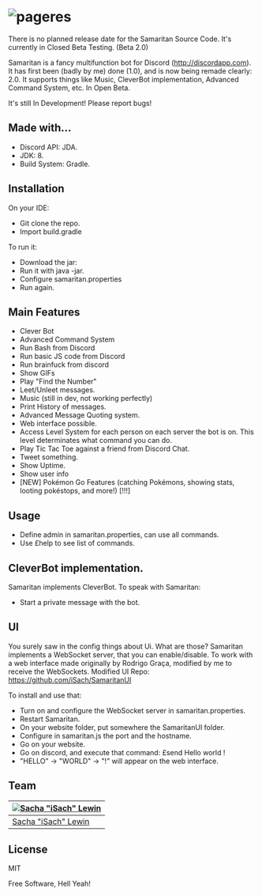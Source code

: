 # ![pageres](http://puu.sh/p8vKT/cc7c549307.png)

There is no planned release date for the Samaritan Source Code.
It's currently in Closed Beta Testing. (Beta 2.0)

Samaritan is a fancy multifunction bot for Discord (http://discordapp.com). It has first been (badly by me) done (1.0), and is now being remade clearly: 2.0. It supports things like Music, CleverBot implementation, Advanced Command System, etc. In Open Beta.

It's still In Development! Please report bugs!

## Made with...

- Discord API: JDA.
- JDK: 8.
- Build System: Gradle.

## Installation

On your IDE:
- Git clone the repo.
- Import build.gradle

To run it:
- Download the jar: 
- Run it with java -jar.
- Configure samaritan.properties
- Run again.

## Main Features
- Clever Bot
- Advanced Command System
- Run Bash from Discord
- Run basic JS code from Discord
- Run brainfuck from discord
- Show GIFs
- Play "Find the Number"
- Leet/Unleet messages.
- Music (still in dev, not working perfectly)
- Print History of messages.
- Advanced Message Quoting system.
- Web interface possible.
- Access Level System for each person on each server the bot is on. This level determinates what command you can do.
- Play Tic Tac Toe against a friend from Discord Chat.
- Tweet something.
- Show Uptime.
- Show user info
- [NEW] Pokémon Go Features (catching Pokémons, showing stats, looting pokéstops, and more!) [!!!]

## Usage

- Define admin in samaritan.properties, can use all commands.
- Use £help to see list of commands.

## CleverBot implementation.

Samaritan implements CleverBot.
To speak with Samaritan:
- Start a private message with the bot.

## UI

You surely saw in the config things about Ui.
What are those?
Samaritan implements a WebSocket server, that you can enable/disable.
To work with a web interface made originally by Rodrigo Graça, modified by me to receive the WebSockets.
Modified UI Repo: https://github.com/iSach/SamaritanUI

To install and use that:
- Turn on and configure the WebSocket server in samaritan.properties.
- Restart Samaritan.
- On your website folder, put somewhere the SamaritanUI folder.
- Configure in samaritan.js the port and the hostname.
- Go on your website.
- Go on discord, and execute that command: £send Hello world !
- "HELLO" -> "WORLD" -> "!" will appear on the web interface.

## Team

[![Sacha "iSach" Lewin](https://avatars3.githubusercontent.com/u/13520261?v=3&s=460)](https://isach.be) |
---|
[Sacha "iSach" Lewin](https://sindresorhus.com) |


## License

MIT

Free Software, Hell Yeah!
